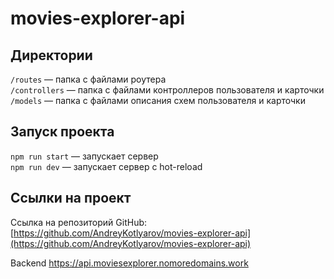 # movies-explorer-api

## Директории

`/routes` — папка с файлами роутера  
`/controllers` — папка с файлами контроллеров пользователя и карточки  
`/models` — папка с файлами описания схем пользователя и карточки

## Запуск проекта

`npm run start` — запускает сервер  
`npm run dev` — запускает сервер с hot-reload

## Ссылки на проект

Cсылка на репозиторий GitHub: [https://github.com/AndreyKotlyarov/movies-explorer-api](https://github.com/AndreyKotlyarov/movies-explorer-api)

Backend https://api.moviesexplorer.nomoredomains.work
